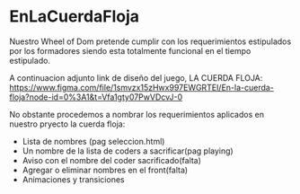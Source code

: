 # EnLaCuerdaFloja

Nuestro Wheel of Dom pretende cumplir con los requerimientos estipulados por los formadores siendo esta totalmente funcional en el tiempo estipulado.

A continuacion adjunto link de diseño del juego, LA CUERDA FLOJA:
https://www.figma.com/file/1smvzx15zHwx997EWGRTEI/En-la-cuerda-floja?node-id=0%3A1&t=Vfa1gty07PwVDcvJ-0

No obstante procedemos a nombrar los requerimientos aplicados en nuestro pryecto la cuerda floja:

* Lista de nombres (pag seleccion.html)
* Un nombre de la lista de coders a sacrificar(pag playing)
* Aviso con el nombre del coder sacrificado(falta)
* Agregar o eliminar nombres en el front(falta)
* Animaciones y transiciones
